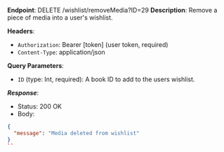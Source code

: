 
**Endpoint**: DELETE /wishlist/removeMedia?ID=29
**Description**: Remove a piece of media into a user's wishlist.

**Headers**:

- `Authorization`: Bearer [token] (user token, required)
- `Content-Type`: application/json

**Query Parameters**:

- `ID` (type: Int, required): A book ID to add to the users wishlist.

***Response***:

- Status: 200 OK
- Body:

```json
{
  "message": "Media deleted from wishlist"
}
``
